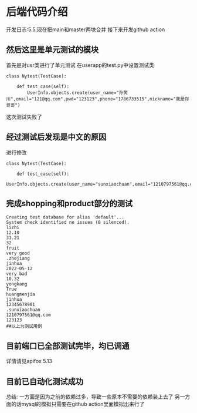 # 后端代码介绍 
开发日志:5.5,现在把main和master两块合并
接下来开发github action
## 然后这里是单元测试的模块
首先是对usr类进行了单元测试
在userapp的test.py中设置测试类
```
class Nytest(TestCase):
    
    def test_case(self):
        UserInfo.objects.create(user_name="孙笑川",email="121@qq.com",pwd="123123",phone="1786733515",nickname="我是你哥哥")
```
这次测试失败了
## 经过测试后发现是中文的原因
进行修改
```
class Nytest(TestCase):
    
    def test_case(self):
        UserInfo.objects.create(user_name="sunxiaochuan",email="1210797561@qq.com",pwd="123123",phone="1786733515",nickname="haohaho")
```
## 完成shopping和product部分的测试
```
Creating test database for alias 'default'...
System check identified no issues (0 silenced).
lizhi
12.10
31.21
32
fruit
very good
.zhejiang
jinhua
2022-05-12
very bad
10.32
yongkang
True
huangmenjia
jinhua
12345678901
.sunxiaochuan
1210797561@qq.com
123123
##以上为测试用例
```
## 目前端口已全部测试完毕，均已调通
详情请见apifox
5.13
## 目前已自动化测试成功
总结:
一方面是因为之前的依赖过多，导致一些原本不需要的依赖装上去了
另一方面的话mysql的模拟只需要在github action里面模拟出来行了
